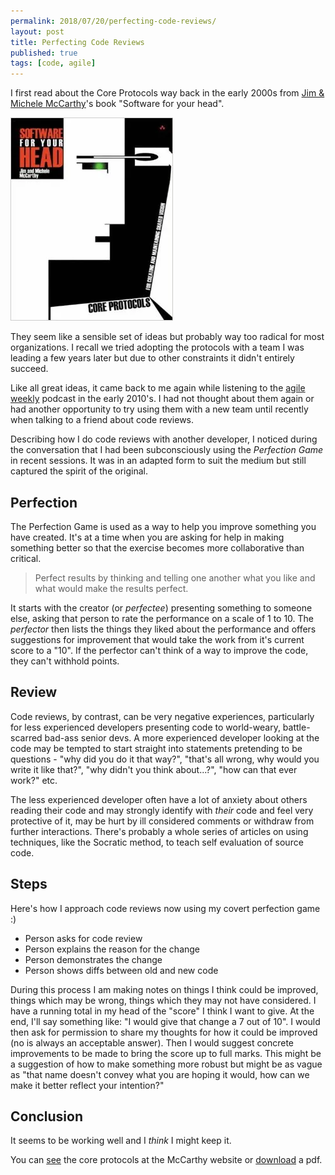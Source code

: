 ```yaml
---
permalink: 2018/07/20/perfecting-code-reviews/
layout: post
title: Perfecting Code Reviews
published: true
tags: [code, agile]
---
```


I first read about the Core Protocols way back in the early 2000s from
<a href="http://www.mccarthyshow.com/">Jim & Michele McCarthy</a>'s book "Software for your head".

![book cover](/img/posts/perfecting-code-reviews/software-for-your-head.webp)

They seem like a sensible set of ideas but probably way too radical for most organizations. I recall
we tried adopting the protocols with a team I was leading a few years later but due to other constraints
it didn't entirely succeed.

Like all great ideas, it came back to me again while listening to the <a href="http://integrumtech.com/category/agile-weekly-podcast/">agile
weekly</a> podcast in the early 2010's. I had not thought about them again or had another opportunity to
try using them with a new team until recently when talking to a friend about code reviews.

Describing how I do code reviews with another developer, I noticed during the conversation
that I had been subconsciously using the _Perfection Game_ in recent sessions. It was in an
adapted form to suit the medium but still captured the spirit of the original.

## Perfection

The Perfection Game is used as a way to help you improve something you have created. It's at a time when
you are asking for help in making something better so that the exercise becomes more
collaborative than critical.

<blockquote>
Perfect results by thinking and telling one another what you like and what would make the results perfect.
</blockquote>

It starts with the creator (or _perfectee_) presenting something to someone else, asking that
person to rate the performance on a scale of 1 to 10. The _perfector_ then lists the things
they liked about the performance and offers suggestions for improvement that would take the work
from it's current score to a "10". If the perfector can't think of a way to improve the code, they
can't withhold points.

## Review

Code reviews, by contrast, can be very negative experiences, particularly for less experienced
developers presenting code to world-weary, battle-scarred bad-ass senior devs. A more experienced
developer looking at the code may be tempted to start straight into statements pretending to be
questions - "why did you do it that way?", "that's all wrong, why would you write it like that?",
"why didn't you think about...?", "how can that ever work?" etc.

The less experienced developer often have a lot of anxiety about others reading their code and may
strongly identify with _their_ code and feel very protective of it, may be
hurt by ill considered comments or withdraw from further interactions. There's probably
a whole series of articles on using techniques, like the Socratic method, to teach self evaluation
of source code.

## Steps

Here's how I approach code reviews now using my covert perfection game :)

- Person asks for code review
- Person explains the reason for the change
- Person demonstrates the change
- Person shows diffs between old and new code

During this process I am making notes on things I think could be improved, things which may be wrong,
things which they may not have considered. I have a running total in my head of the "score" I think I want
to give. At the end, I'll say something like: "I would give that change a 7 out of 10". I would then ask
for permission to share my thoughts for how it could be improved (no is always an acceptable answer).
Then I would suggest concrete improvements to be made to bring the score up to full marks. This might be a
suggestion of how to make something more robust but might be as vague as "that name doesn't convey what you
are hoping it would, how can we make it better reflect your intention?"

## Conclusion

It seems to be working well and I _think_ I might keep it.

You can <a href="http://www.mccarthyshow.com/online/">see</a> the core protocols at the
McCarthy website or <a href="http://www.mccarthyshow.com/download-the-core/">download</a> a pdf.
